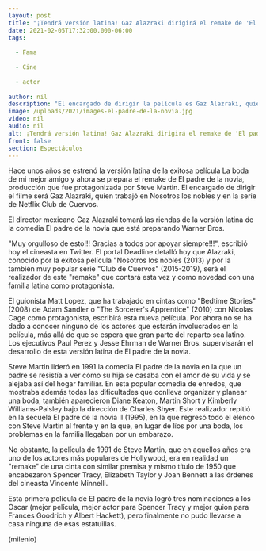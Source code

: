 ```yaml
---
layout: post
title: "¡Tendrá versión latina! Gaz Alazraki dirigirá el remake de 'El padre de la novia'"
date: 2021-02-05T17:32:00.000-06:00
tags:
  
  - Fama
  
  - Cine
  
  - actor
  
author: nil
description: "El encargado de dirigir la película es Gaz Alazraki, quien dirigió el exitoso filme de Nosotros los nobles. "
image: /uploads/2021/images-el-padre-de-la-novia.jpg
video: nil
audio: nil
alt: ¡Tendrá versión latina! Gaz Alazraki dirigirá el remake de 'El padre de la novia'
front: false
section: Espectáculos
---
```


Hace unos años se estrenó la versión latina de la exitosa película La boda de mi mejor amigo y ahora se prepara el remake de El padre de la novia, producción que fue protagonizada por Steve Martin. El encargado de dirigir el filme será Gaz Alazraki, quien trabajó en Nosotros los nobles y en la serie de Netflix Club de Cuervos. 

El director mexicano Gaz Alazraki tomará las riendas de la versión latina de la comedia El padre de la novia que está preparando Warner Bros. 

"Muy orgulloso de esto!!! Gracias a todos por apoyar siempre!!!", escribió hoy el cineasta en Twitter. 
El portal Deadline detalló hoy que Alazraki, conocido por la exitosa película "Nosotros los nobles (2013) y por la también muy popular serie "Club de Cuervos" (2015-2019), será el realizador de este "remake" que contará esta vez y como novedad con una familia latina como protagonista. 

El guionista Matt Lopez, que ha trabajado en cintas como "Bedtime Stories" (2008) de Adam Sandler o "The Sorcerer's Apprentice" (2010) con Nicolas Cage como protagonista, escribirá esta nueva película.
Por ahora no se ha dado a conocer ninguno de los actores que estarán involucrados en la película, más allá de que se espera que gran parte del reparto sea latino. 
Los ejecutivos Paul Perez y Jesse Ehrman de Warner Bros. supervisarán el desarrollo de esta versión latina de El padre de la novia. 

Steve Martin lideró en 1991 la comedia El padre de la novia en la que un padre se resistía a ver cómo su hija se casaba con el amor de su vida y se alejaba así del hogar familiar. 
En esta popular comedia de enredos, que mostraba además todas las dificultades que conlleva organizar y planear una boda, también aparecieron Diane Keaton, Martin Short y Kimberly Williams-Paisley bajo la dirección de Charles Shyer. 
Este realizador repitió en la secuela El padre de la novia II (1995), en la que regresó todo el elenco con Steve Martin al frente y en la que, en lugar de líos por una boda, los problemas en la familia llegaban por un embarazo. 

No obstante, la película de 1991 de Steve Martin, que en aquellos años era uno de los actores más populares de Hollywood, era en realidad un "remake" de una cinta con similar premisa y mismo título de 1950 que encabezaron Spencer Tracy, Elizabeth Taylor y Joan Bennett a las órdenes del cineasta Vincente Minnelli. 

Esta primera película de El padre de la novia logró tres nominaciones a los Oscar (mejor película, mejor actor para Spencer Tracy y mejor guion para Frances Goodrich y Albert Hackett), pero finalmente no pudo llevarse a casa ninguna de esas estatuillas. 

(milenio)